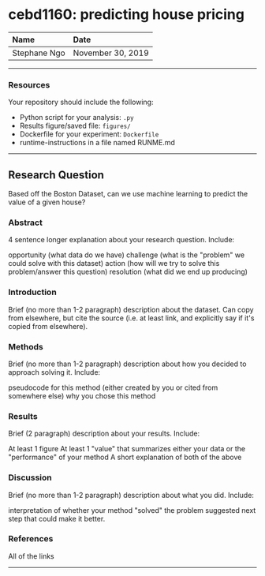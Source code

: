# cebd1160: predicting house pricing

| Name | Date |
|:-------|:---------------|
|Stephane Ngo|November 30, 2019|

-----

### Resources
Your repository should include the following:

- Python script for your analysis: `.py`
- Results figure/saved file:  `figures/`
- Dockerfile for your experiment: `Dockerfile`
- runtime-instructions in a file named RUNME.md

-----

## Research Question

Based off the Boston Dataset, can we use machine learning to predict the value of a given house?

### Abstract

4 sentence longer explanation about your research question. Include:

opportunity (what data do we have)
challenge (what is the "problem" we could solve with this dataset)
action (how will we try to solve this problem/answer this question)
resolution (what did we end up producing)

### Introduction

Brief (no more than 1-2 paragraph) description about the dataset. Can copy from elsewhere, but cite the source (i.e. at least link, and explicitly say if it's copied from elsewhere).

### Methods

Brief (no more than 1-2 paragraph) description about how you decided to approach solving it. Include:

pseudocode for this method (either created by you or cited from somewhere else)
why you chose this method


### Results

Brief (2 paragraph) description about your results. Include:

At least 1 figure
At least 1 "value" that summarizes either your data or the "performance" of your method
A short explanation of both of the above

### Discussion

Brief (no more than 1-2 paragraph) description about what you did. Include:

interpretation of whether your method "solved" the problem
suggested next step that could make it better.

### References

All of the links

-------
